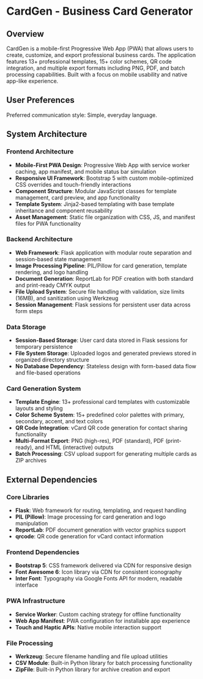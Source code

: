 # CardGen - Business Card Generator

## Overview

CardGen is a mobile-first Progressive Web App (PWA) that allows users to create, customize, and export professional business cards. The application features 13+ professional templates, 15+ color schemes, QR code integration, and multiple export formats including PNG, PDF, and batch processing capabilities. Built with a focus on mobile usability and native app-like experience.

## User Preferences

Preferred communication style: Simple, everyday language.

## System Architecture

### Frontend Architecture
- **Mobile-First PWA Design**: Progressive Web App with service worker caching, app manifest, and mobile status bar simulation
- **Responsive UI Framework**: Bootstrap 5 with custom mobile-optimized CSS overrides and touch-friendly interactions
- **Component Structure**: Modular JavaScript classes for template management, card preview, and app functionality
- **Template System**: Jinja2-based templating with base template inheritance and component reusability
- **Asset Management**: Static file organization with CSS, JS, and manifest files for PWA functionality

### Backend Architecture
- **Web Framework**: Flask application with modular route separation and session-based state management
- **Image Processing Pipeline**: PIL/Pillow for card generation, template rendering, and logo handling
- **Document Generation**: ReportLab for PDF creation with both standard and print-ready CMYK output
- **File Upload System**: Secure file handling with validation, size limits (16MB), and sanitization using Werkzeug
- **Session Management**: Flask sessions for persistent user data across form steps

### Data Storage
- **Session-Based Storage**: User card data stored in Flask sessions for temporary persistence
- **File System Storage**: Uploaded logos and generated previews stored in organized directory structure
- **No Database Dependency**: Stateless design with form-based data flow and file-based operations

### Card Generation System
- **Template Engine**: 13+ professional card templates with customizable layouts and styling
- **Color Scheme System**: 15+ predefined color palettes with primary, secondary, accent, and text colors
- **QR Code Integration**: vCard QR code generation for contact sharing functionality
- **Multi-Format Export**: PNG (high-res), PDF (standard), PDF (print-ready), and HTML (interactive) outputs
- **Batch Processing**: CSV upload support for generating multiple cards as ZIP archives

## External Dependencies

### Core Libraries
- **Flask**: Web framework for routing, templating, and request handling
- **PIL (Pillow)**: Image processing for card generation and logo manipulation
- **ReportLab**: PDF document generation with vector graphics support
- **qrcode**: QR code generation for vCard contact information

### Frontend Dependencies
- **Bootstrap 5**: CSS framework delivered via CDN for responsive design
- **Font Awesome 6**: Icon library via CDN for consistent iconography
- **Inter Font**: Typography via Google Fonts API for modern, readable interface

### PWA Infrastructure
- **Service Worker**: Custom caching strategy for offline functionality
- **Web App Manifest**: PWA configuration for installable app experience
- **Touch and Haptic APIs**: Native mobile interaction support

### File Processing
- **Werkzeug**: Secure filename handling and file upload utilities
- **CSV Module**: Built-in Python library for batch processing functionality
- **ZipFile**: Built-in Python library for archive creation and export